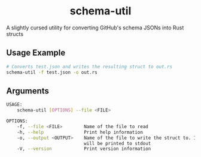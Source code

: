 <div align="center">

# schema-util

</div>

A slightly cursed utility for converting GitHub's schema JSONs into Rust structs

## Usage Example

```bash
# Converts test.json and writes the resulting struct to out.rs
schema-util -f test.json -o out.rs 
```

## Arguments

```bash
USAGE:
    schema-util [OPTIONS] --file <FILE>

OPTIONS:
    -f, --file <FILE>        Name of the file to read
    -h, --help               Print help information
    -o, --output <OUTPUT>    Name of the file to write the struct to. If this is not set, the struct
                             will be printed to stdout
    -V, --version            Print version information
```